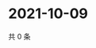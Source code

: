 # 2021-10-09

共 0 条

<!-- BEGIN WEIBO -->
<!-- 最后更新时间 Sat Oct 09 2021 18:00:48 GMT+0800 (China Standard Time) -->

<!-- END WEIBO -->
